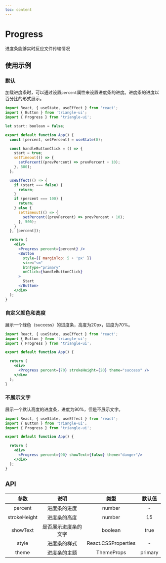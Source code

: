 ```yaml
---
toc: content
---
```


# Progress

进度条能够实时反应文件传输情况

## 使用示例

### 默认

加载进度条时，可以通过设置`percent`属性来设置进度条的进度。进度条的进度以百分比的形式展示。

```jsx
import React, { useState, useEffect } from 'react';
import { Button } from 'triangle-ui';
import { Progress } from 'triangle-ui';

let start: boolean = false;

export default function App() {
  const [percent, setPercent] = useState(0);

  const handleButtonClick = () => {
    start = true;
    setTimeout(() => {
      setPercent((prevPercent) => prevPercent + 10);
    }, 500);
  };

  useEffect(() => {
    if (start === false) {
      return;
    }
    if (percent === 100) {
      return;
    } else {
      setTimeout(() => {
        setPercent((prevPercent) => prevPercent + 10);
      }, 500);
    }
  }, [percent]);

  return (
    <div>
      <Progress percent={percent} />
      <Button
        style={{ marginTop: 5 + 'px' }}
        size="sm"
        btnType="primary"
        onClick={handleButtonClick}
      >
        Start
      </Button>
    </div>
  );
}
```

### 自定义颜色和高度

展示一个绿色（success）的进度条，高度为20px，进度为70%。

```jsx
import React, { useState, useEffect } from 'react';
import { Button } from 'triangle-ui';
import { Progress } from 'triangle-ui';

export default function App() {

  return (
    <div>
      <Progress percent={70} strokeHeight={20} theme="success" />
    </div>
  );
}
```

### 不展示文字

展示一个默认高度的进度条，进度为90%，但是不展示文字。

```jsx
import React, { useState, useEffect } from 'react';
import { Button } from 'triangle-ui';
import { Progress } from 'triangle-ui';

export default function App() {

  return (
    <div>
      <Progress percent={90} showText={false} theme="danger"/>
    </div>
  );
}
```
## API

| 参数 | 说明 | 类型 | 默认值 |
| :---: | :---: | :---: | :---: |
| percent | 进度条的进度 | number | - |
| strokeHeight | 进度条的高度 | number | 15 |
| showText | 是否展示进度条的文字 | boolean | true |
| style | 进度条的样式 | React.CSSProperties | - |
| theme | 进度条的主题 | ThemeProps | primary |
